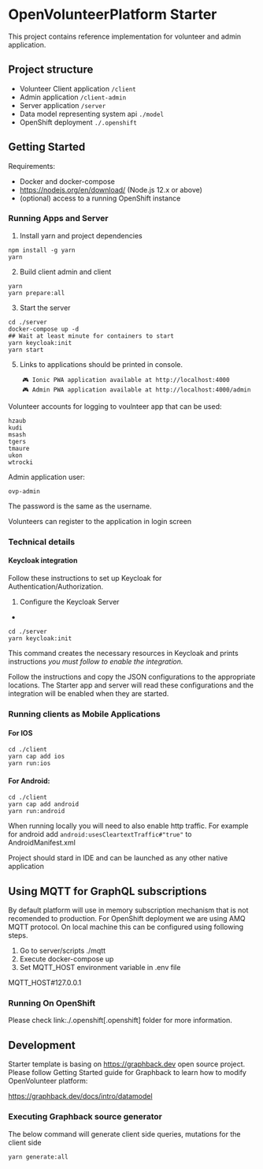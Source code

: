 # OpenVolunteerPlatform Starter

This project contains reference implementation for 
volunteer and admin application.

## Project structure

- Volunteer Client application `/client`
- Admin application `/client-admin`
- Server application `/server`
- Data model representing system api `./model`
- OpenShift deployment `./.openshift`

## Getting Started

Requirements:

- Docker and docker-compose
- https://nodejs.org/en/download/ (Node.js 12.x or above)
- (optional) access to a running OpenShift instance

### Running Apps and Server

1. Install yarn and project dependencies
```shell
npm install -g yarn
yarn
```
2. Build client admin and client 
```shell
yarn
yarn prepare:all
```
3. Start the server
```shell
cd ./server
docker-compose up -d
## Wait at least minute for containers to start
yarn keycloak:init
yarn start
```

5. Links to applications should be printed in console.
```shell
    🎮 Ionic PWA application available at http://localhost:4000
    🎮 Admin PWA application available at http://localhost:4000/admin
```
Volunteer accounts for logging to voulnteer app that can be used:

```log
hzaub	
kudi
msash
tgers
tmaure
ukon
wtrocki
```

Admin application user:

`ovp-admin`

The password is the same as the username.

Volunteers can register to the application in login screen


### Technical details

#### Keycloak integration

Follow these instructions to set up Keycloak for Authentication/Authorization.

1. Configure the Keycloak Server
+
```shell
cd ./server
yarn keycloak:init
```

This command creates the necessary resources in Keycloak and prints instructions *you must follow to enable the integration.* 

Follow the instructions and copy the JSON configurations to the appropriate locations.
The  Starter app and server will read these configurations and the integration will be enabled when they are started.

### Running clients as Mobile Applications

#### For IOS
```
cd ./client
yarn cap add ios
yarn run:ios
```

#### For Android:
```
cd ./client
yarn cap add android
yarn run:android
```

When running locally you will need to also enable http traffic. 
For example for android add `android:usesCleartextTraffic#"true"` to AndroidManifest.xml

Project should stard in IDE and can be launched as any other native application

## Using MQTT for GraphQL subscriptions

By default platform will use in memory subscription mechanism that is not 
recomended to production. For OpenShift deployment we are using AMQ MQTT protocol. On local machine this can be configured using following steps.

1. Go to server/scripts ./mqtt
2. Execute docker-compose up
3. Set MQTT_HOST environment variable in .env file

MQTT_HOST#127.0.0.1

### Running On OpenShift

Please check link:./.openshift[.openshift] folder for more information.

## Development 

Starter template is basing on https://graphback.dev open source project.
Please follow Getting Started guide for Graphback to learn how to modify OpenVolunteer platform:

https://graphback.dev/docs/intro/datamodel

### Executing Graphback source generator

The below command will generate client side queries, mutations for the client side

```sh
yarn generate:all
```